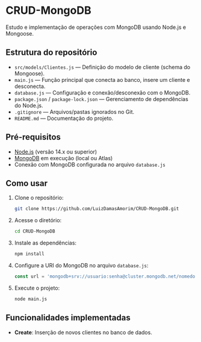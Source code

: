 # CRUD-MongoDB

Estudo e implementação de operações com MongoDB usando Node.js e Mongoose.  

## Estrutura do repositório

- `src/models/Clientes.js` — Definição do modelo de cliente (schema do Mongoose).
- `main.js` — Função principal que conecta ao banco, insere um cliente e desconecta.
- `database.js` — Configuração e conexão/desconexão com o MongoDB.
- `package.json` / `package-lock.json` — Gerenciamento de dependências do Node.js.
- `.gitignore` — Arquivos/pastas ignorados no Git.
- `README.md` — Documentação do projeto.

## Pré-requisitos

- [Node.js](https://nodejs.org/) (versão 14.x ou superior)
- [MongoDB](https://www.mongodb.com/) em execução (local ou Atlas)
- Conexão com MongoDB configurada no arquivo `database.js`

## Como usar

1. Clone o repositório:
    ```bash
    git clone https://github.com/LuizDamasAmorim/CRUD-MongoDB.git
    ```

2. Acesse o diretório:
    ```bash
    cd CRUD-MongoDB
    ```

3. Instale as dependências:
    ```bash
    npm install
    ```

4. Configure a URI do MongoDB no arquivo `database.js`:
    ```javascript
    const url = 'mongodb+srv://usuario:senha@cluster.mongodb.net/nomedobanco'
    ```

5. Execute o projeto:
    ```bash
    node main.js
    ```

## Funcionalidades implementadas

- **Create**: Inserção de novos clientes no banco de dados.
